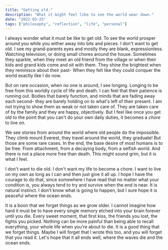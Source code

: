 ```yaml
---
title: "Getting old."
description: "What it might feel like to see the world wear down."
date: "2022-03-25"
tags: ["philosophy", "reflection", "life", "personal"]
---
```

I always wonder what it must be like to get old. To see the world prosper
around you while you wither away into bits and pieces. I don't want to get old.
I see my grand-parents eyes and mostly they are blank, expressionless. Watching
television, or doing small chores around the house. Sometimes they sparkle,
when they meet an old friend from the village or when their kids and grand kids
come and sit with them. They shine the brightest when they reminisce about
their past- When they felt like they could conquer the world exactly like I do
now.

But on rare occasion, when no one is around, I see longing. Longing to be
free from this worldly cycle of life and death. I can feel that their patience
is running out. Bodies that barely function, and minds that are fading away
each second- they are barely holding on to what's left of their present. I am
not trying to show them as weak or not taken care of. They are taken care of by
the family and they are happy, objectively. But I feel like once you get old to
the point that you can't do your own daily duties, it becomes a _chore_ to live
on. 

We see stories from around the world where old people do the impossible. They
climb mount Everest, they travel around the world, they graduate! But those are
some rare cases. In the end, the base desire of most humans is to be free. From
attachment, from a decaying body, from a selfish world. And there is not a
place more free than death. This might sound grim, but it is what I feel.

I don't want to die old. I don't want my life to become a chore. I want to live
on my own as long as I can and then just give it all up. I hope I have the
courage to do that, since somewhere I have read that no matter what your
condition is, you always tend to try and survive when the end is near. It is
natural instinct. I don't know what is going to happen, but I sure hope it is
peaceful where the ocean ends. 

It is a boon that we forget things as we grow older. I cannot imagine how hard
it must be to have every single memory etched into your brain forever until you
die. Every sweet moment, that first kiss, the friends you lost, the fights you
picked. Nothing can be more painful than being able to recall everything, your
whole life when you're about to die. It is a good thing that we forget things.
Maybe I will forget that I wrote this too, and you will forget that you read
it. Let's hope that it all ends well, where the waves die and the ocean ends. 
